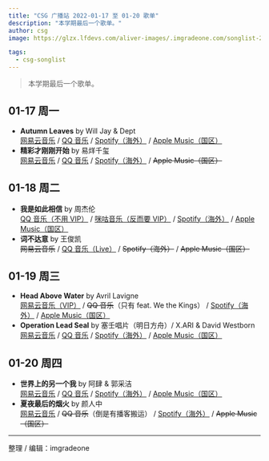 ```yaml
---
title: "CSG 广播站 2022-01-17 至 01-20 歌单"
description: "本学期最后一个歌单。"
author: csg
image: https://glzx.lfdevs.com/aliver-images/.imgradeone.com/songlist-2022.png

tags:
  - csg-songlist
---
```


> 本学期最后一个歌单。

## 01-17 周一

- **Autumn Leaves** by Will Jay & Dept  
  [网易云音乐](https://music.163.com/song?id=1890724511) / [QQ 音乐](https://y.qq.com/n/ryqq/songDetail/0009dEY82NDQbe) / [Spotify（海外）](https://open.spotify.com/track/6Z3dEuOqHFXgzxAM1uzDCF) / [Apple Music（国区）](https://music.apple.com/cn/album/autumn-leaves-feat-will-jay/1591947600?i=1591947602)
- **精彩才刚刚开始** by 易烊千玺  
  [网易云音乐](https://music.163.com/song?id=1317145419) / [QQ 音乐](https://y.qq.com/n/ryqq/songDetail/001apXAh2mHRub) / [Spotify（海外）](https://open.spotify.com/track/10RsjyKQH6m7n7euviU2F3) / ~~Apple Music（国区）~~

## 01-18 周二

- **我是如此相信** by 周杰伦  
  [QQ 音乐（不用 VIP）](https://y.qq.com/n/ryqq/songDetail/001PLl3C4gPSCI) / [咪咕音乐（反而要 VIP）](https://music.migu.cn/v3/music/song/60054704118) / [Spotify（海外）](https://open.spotify.com/track/4olLtprgPPGUJK4P5bRcgI) / [Apple Music（国区）](https://music.apple.com/cn/album/我是如此相信-电影-天火-主题曲/1491479707?i=1491479708)
- **词不达意** by 王俊凯  
  ~~网易云音乐~~ / [QQ 音乐（Live）](https://y.qq.com/n/ryqq/songDetail/001NB4KC2emXX8) / ~~Spotify（海外）~~ / ~~Apple Music（国区）~~

## 01-19 周三

- **Head Above Water** by Avril Lavigne  
  [网易云音乐（VIP）](https://music.163.com/song?id=1310906383) / ~~QQ 音乐~~（只有 feat. We the Kings） / [Spotify（海外）](https://open.spotify.com/track/7gY3cyGcB2wnk2xDXiA0pe) / [Apple Music（国区）](https://music.apple.com/cn/album/head-above-water/1445138196?i=1445138197)
- **Operation Lead Seal** by 塞壬唱片（明日方舟）/ X.ARI & David Westborn  
  [网易云音乐](https://music.163.com/song?id=1893260974) / [QQ 音乐](https://y.qq.com/n/ryqq/songDetail/000ndoFZ2yOxaF) / [Spotify（海外）](https://open.spotify.com/track/04ooopavUnRDhtmvg7ljep) / [Apple Music（国区）](https://music.apple.com/cn/album/operation-lead-seal/1603609452?i=1603609453)

## 01-20 周四

- **世界上的另一个我** by 阿肆 & 郭采洁  
  [网易云音乐](https://music.163.com/song?id=514765154) / [QQ 音乐](https://y.qq.com/n/ryqq/songDetail/0009BcDy2B1y80) / [Spotify（海外）](https://open.spotify.com/track/4VTFqeJVtgnnFeIbXhSzp4) / [Apple Music（国区）](https://music.apple.com/cn/album/世界上的另一个我/1593504709?i=1593505245)
- **夏夜最后的烟火** by 颜人中  
  [网易云音乐](https://music.163.com/song?id=1482867143) / ~~QQ 音乐~~（倒是有播客搬运） / [Spotify（海外）](https://open.spotify.com/track/3jmB0p94tP9Sai5mRlTDhM) / ~~Apple Music（国区）~~

---

整理 / 编辑：imgradeone
